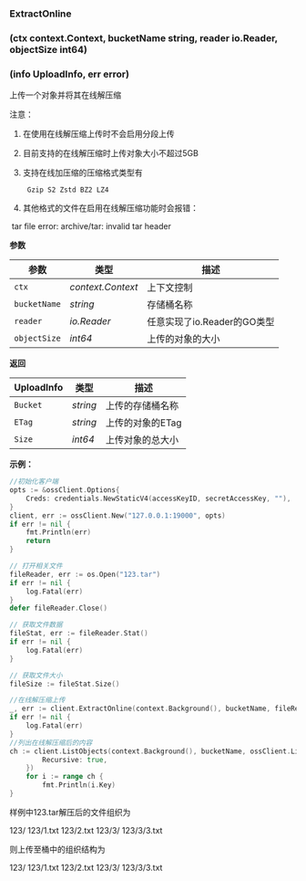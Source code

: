 ### ExtractOnline

### (ctx context.Context, bucketName string, reader io.Reader, objectSize int64)

### (info UploadInfo, err error)

上传一个对象并将其在线解压缩

注意：

1. 在使用在线解压缩上传时不会启用分段上传
2. 目前支持的在线解压缩时上传对象大小不超过5GB
3. 支持在线加压缩的压缩格式类型有

 		Gzip S2 Zstd BZ2 LZ4  

4. 其他格式的文件在启用在线解压缩功能时会报错：

​		tar file error: archive/tar: invalid tar header

__参数__

| 参数         | 类型              | 描述                        |
| ------------ | ----------------- | --------------------------- |
| `ctx`        | _context.Context_ | 上下文控制                  |
| `bucketName` | _string_          | 存储桶名称                  |
| `reader`     | _io.Reader_       | 任意实现了io.Reader的GO类型 |
| `objectSize` | _int64_           | 上传的对象的大小            |



**返回**

| UploadInfo | 类型     | 描述             |
| ---------- | -------- | ---------------- |
| `Bucket`   | _string_ | 上传的存储桶名称 |
| `ETag`     | _string_ | 上传的对象的ETag |
| `Size`     | _int64_  | 上传对象的总大小 |

__示例：__


```go
//初始化客户端
opts := &ossClient.Options{
    Creds: credentials.NewStaticV4(accessKeyID, secretAccessKey, ""),
}
client, err := ossClient.New("127.0.0.1:19000", opts)
if err != nil {
    fmt.Println(err)
    return
}

// 打开相关文件
fileReader, err := os.Open("123.tar")
if err != nil {
    log.Fatal(err)
}
defer fileReader.Close()

// 获取文件数据
fileStat, err := fileReader.Stat()
if err != nil {
    log.Fatal(err)
}

// 获取文件大小
fileSize := fileStat.Size()

//在线解压缩上传
_, err := client.ExtractOnline(context.Background(), bucketName, fileReader, fileSize)
if err != nil {
    log.Fatal(err)
}
//列出在线解压缩后的内容
ch := client.ListObjects(context.Background(), bucketName, ossClient.ListObjectsOptions{
		Recursive: true,
	})
	for i := range ch {
		fmt.Println(i.Key)
}

```

样例中123.tar解压后的文件组织为

123/
123/1.txt
123/2.txt
123/3/
123/3/3.txt

则上传至桶中的组织结构为

123/
123/1.txt
123/2.txt
123/3/
123/3/3.txt

